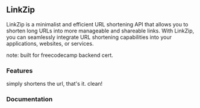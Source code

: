 ## LinkZip
LinkZip is a minimalist and efficient URL shortening API that allows you to shorten long URLs into more manageable and shareable links. With LinkZip, you can seamlessly integrate URL shortening capabilities into your applications, websites, or services.

note: built for freecodecamp backend cert.

### Features
simply shortens the url, that's it. clean!

### Documentation
